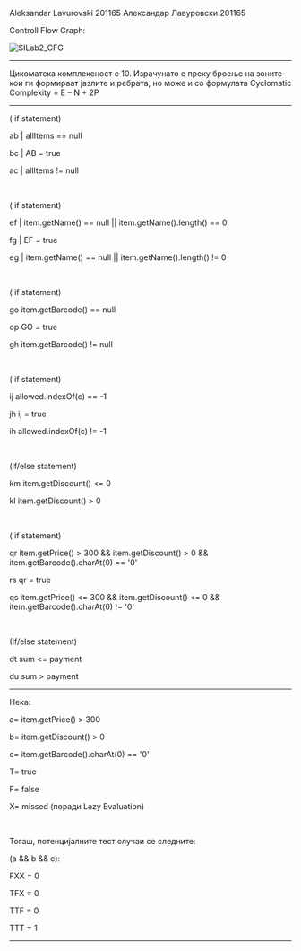 Aleksandar Lavurovski 201165
Александар Лавуровски 201165

Controll Flow Graph:

![SILab2_CFG](https://github.com/ack065/SI_2024_lab2_201165/assets/166759494/ce2aa957-aa7e-4df7-8d36-f6b36da5ef98)

----

Цикоматска комплексност е 10. Израчунато е преку броење на зоните кои ги формираат јазлите и ребрата, но може и со формулата Cyclomatic Complexity = E – N + 2P

----

<p>( if statement)
<p>ab | allItems == null
<p>bc | AB = true
<p>ac | allItems != null</p>
<br>
<p>( if statement)
<p>ef | item.getName() == null || item.getName().length() == 0
<p>fg | EF = true
<p>eg | item.getName() == null || item.getName().length() != 0 </p>
<br>
<p>( if statement)
<p>go item.getBarcode() == null
<p>op GO = true
<p>gh item.getBarcode() != null</p>
<br>
<p>( if statement)
<p>ij allowed.indexOf(c) == -1
<p>jh ij = true
<p>ih allowed.indexOf(c) != -1</p>
<br>
<p>(if/else statement)
<p>km item.getDiscount() <= 0
<p>kl item.getDiscount() > 0</p>
<br>
<p>( if statement)
<p>qr item.getPrice() > 300  && item.getDiscount() > 0 && item.getBarcode().charAt(0) == '0'
<p>rs qr = true
<p>qs item.getPrice() <= 300  && item.getDiscount() <= 0 && item.getBarcode().charAt(0) != '0'</p>
<br>
<p>(If/else statement)
<p>dt sum <= payment
<p>du sum > payment
<br>
  
----

<p>Нека:
<p>а= item.getPrice() > 300
<p>b= item.getDiscount() > 0
<p>c= item.getBarcode().charAt(0) == '0'
<p>T= true
<p>F= false
<p>X= missed (поради Lazy Evaluation)</p>
<br>
<p>Тогаш, потенцијалните тест случаи се следните:
<p>(a && b && c):
<p>FXX = 0
<p>TFX = 0
<p>TTF = 0
<p>TTT = 1

---
